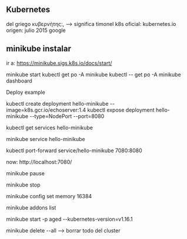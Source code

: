 Kubernetes
--------------------------------
del griego κυβερνήτης:,  --> significa timonel
k8s
oficial: kubernetes.io
origen: julio 2015 google


minikube instalar
--------------------------------
ir a: https://minikube.sigs.k8s.io/docs/start/

minikube start
kubectl get po -A
minikube kubectl -- get po -A
minikube dashboard


Deploy example

kubectl create deployment hello-minikube --image=k8s.gcr.io/echoserver:1.4
kubectl expose deployment hello-minikube --type=NodePort --port=8080

kubectl get services hello-minikube

minikube service hello-minikube

kubectl port-forward service/hello-minikube 7080:8080

now: http://localhost:7080/


minikube pause

minikube stop

minikube config set memory 16384

minikube addons list

minikube start -p aged --kubernetes-version=v1.16.1

minikube delete --all   --> borrar todo del cluster





